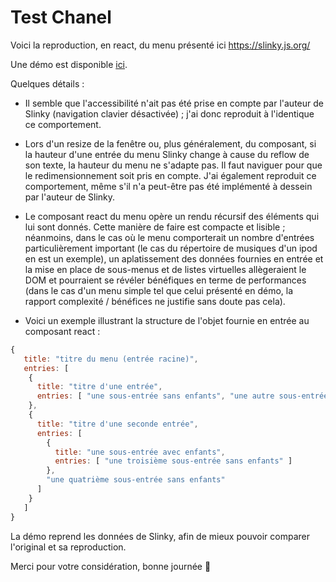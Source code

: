 # Test Chanel

Voici la reproduction, en react, du menu présenté ici https://slinky.js.org/

Une démo est disponible [ici](https://slinky-chanel.web.app/).


Quelques détails :

- Il semble que l'accessibilité n'ait pas été prise en compte par l'auteur de Slinky (navigation clavier désactivée) ; j'ai donc reproduit à l'identique ce comportement.

- Lors d'un resize de la fenêtre ou, plus généralement, du composant, si la hauteur d'une entrée du menu Slinky change à cause du reflow de son texte, la hauteur du menu ne s'adapte pas. Il faut naviguer pour que le redimensionnement soit pris en compte. J'ai également reproduit ce comportement, même s'il n'a peut-être pas été implémenté à dessein par l'auteur de Slinky.

- Le composant react du menu opère un rendu récursif des éléments qui lui sont donnés. Cette manière de faire est compacte et lisible ; néanmoins, dans le cas où le menu comporterait un nombre d'entrées particulièrement important (le cas du répertoire de musiques d'un ipod en est un exemple), un aplatissement des données fournies en entrée et la mise en place de sous-menus et de listes virtuelles allègeraient le DOM et pourraient se révéler bénéfiques en terme de performances (dans le cas d'un menu simple tel que celui présenté en démo, la rapport complexité / bénéfices ne justifie sans doute pas cela).

- Voici un exemple illustrant la structure de l'objet fournie en entrée au composant react :
```js
{
   title: "titre du menu (entrée racine)",
   entries: [
    {
      title: "titre d'une entrée",
      entries: [ "une sous-entrée sans enfants", "une autre sous-entrée sans enfants"]
    },
    {
      title: "titre d'une seconde entrée",
      entries: [
        {
          title: "une sous-entrée avec enfants",
          entries: [ "une troisième sous-entrée sans enfants" ]
        },
        "une quatrième sous-entrée sans enfants"
      ]
    }
   ]
}

```
La démo reprend les données de Slinky, afin de mieux pouvoir comparer l'original et sa reproduction.

Merci pour votre considération, bonne journée 🌿
